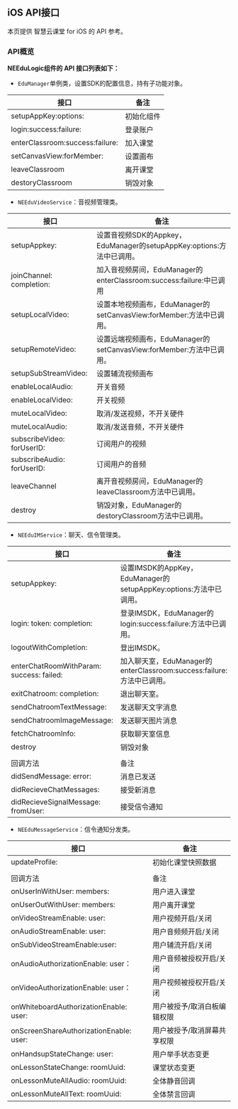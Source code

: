 ## iOS API接口
本页提供 智慧云课堂 for iOS 的  API 参考。
### API概览

**NEEduLogic组件的 API 接口列表如下：**

- `EduManager`单例类，设置SDK的配置信息，持有子功能对象。

| 接口                            | 备注       |
| ------------------------------- | ---------- |
| setupAppKey:options:            | 初始化组件 |
| login:success:failure:          | 登录账户   |
| enterClassroom:success:failure: | 加入课堂   |
| setCanvasView:forMember:        | 设置画布   |
| leaveClassroom                  | 离开课堂   |
| destoryClassroom                | 销毁对象   |

- `NEEduVideoService`：音视频管理类。

| 接口                       | 备注                                                         |
| -------------------------- | ------------------------------------------------------------ |
| setupAppkey:               | 设置音视频SDK的Appkey，EduManager的setupAppKey:options:方法中已调用。 |
| joinChannel: completion:   | 加入音视频房间，EduManager的enterClassroom:success:failure:中已调用 |
| setupLocalVideo:           | 设置本地视频画布，EduManager的setCanvasView:forMember:方法中已调用。 |
| setupRemoteVideo:          | 设置远端视频画布，EduManager的setCanvasView:forMember:方法中已调用。 |
| setupSubStreamVideo:       | 设置辅流视频画布                                             |
| enableLocalAudio:          | 开关音频                                                     |
| enableLocalVideo:          | 开关视频                                                     |
| muteLocalVideo:            | 取消/发送视频，不开关硬件                                    |
| muteLocalAudio:            | 取消/发送音频，不开关硬件                                    |
| subscribeVideo: forUserID: | 订阅用户的视频                                               |
| subscribeAudio: forUserID: | 订阅用户的音频                                               |
| leaveChannel               | 离开音视频房间，EduManager的leaveClassroom方法中已调用。     |
| destroy                    | 销毁对象，EduManager的destoryClassroom方法中已调用。         |

- `NEEduIMService`：聊天、信令管理类。

| 接口                                     | 备注                                                         |
| ---------------------------------------- | ------------------------------------------------------------ |
| setupAppkey:                             | 设置IMSDK的AppKey，EduManager的setupAppKey:options:方法中已调用。 |
| login: token: completion:                | 登录IMSDK，EduManager的login:success:failure:方法中已调用。  |
| logoutWithCompletion:                    | 登出IMSDK。                                                  |
| enterChatRoomWithParam: success: failed: | 加入聊天室，EduManager的enterClassroom:success:failure:方法中已调用。 |
| exitChatroom: completion:                | 退出聊天室。                                                 |
| sendChatroomTextMessage:                 | 发送聊天文字消息                                             |
| sendChatroomImageMessage:                | 发送聊天图片消息                                             |
| fetchChatroomInfo:                       | 获取聊天室信息                                               |
| destroy                                  | 销毁对象                                                     |
|                                          |                                                              |
| 回调方法                                 | 备注                                                         |
| didSendMessage: error:                   | 消息已发送                                                   |
| didRecieveChatMessages:                  | 接受新消息                                                   |
| didRecieveSignalMessage: fromUser:       | 接受信令通知                                                 |

- `NEEduMessageService`：信令通知分发类。

| 接口                                    | 备注                        |
| --------------------------------------- | --------------------------- |
| updateProfile:                          | 初始化课堂快照数据          |
|                                         |                             |
| 回调方法                                | 备注                        |
| onUserInWithUser: members:              | 用户进入课堂                |
| onUserOutWithUser: members:             | 用户离开课堂                |
| onVideoStreamEnable: user:              | 用户视频开启/关闭           |
| onAudioStreamEnable: user:              | 用户音频频开启/关闭         |
| onSubVideoStreamEnable:user:            | 用户辅流开启/关闭           |
| onAudioAuthorizationEnable: user：      | 用户音频被授权开启/关闭     |
| onVideoAuthorizationEnable: user：      | 用户视频被授权开启/关闭     |
| onWhiteboardAuthorizationEnable: user:  | 用户被授予/取消白板编辑权限 |
| onScreenShareAuthorizationEnable: user: | 用户被授予/取消屏幕共享权限 |
| onHandsupStateChange: user:             | 用户举手状态变更            |
| onLessonStateChange: roomUuid:          | 课堂状态变更                |
| onLessonMuteAllAudio: roomUuid:         | 全体静音回调                |
| onLessonMuteAllText: roomUuid:          | 全体禁言回调                |

  
